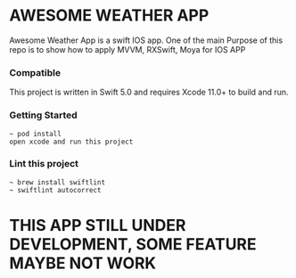 #  AWESOME WEATHER APP
Awesome Weather App is a swift IOS app. One of the main Purpose of this repo is to show how to apply MVVM, RXSwift, Moya for IOS APP

### Compatible
This project is written in Swift 5.0 and requires Xcode 11.0+ to build and run.

### Getting Started

``` 
~ pod install
open xcode and run this project
```

### Lint this project
``` 
~ brew install swiftlint
~ swiftlint autocorrect
```

# THIS APP STILL UNDER DEVELOPMENT, SOME FEATURE MAYBE NOT WORK
